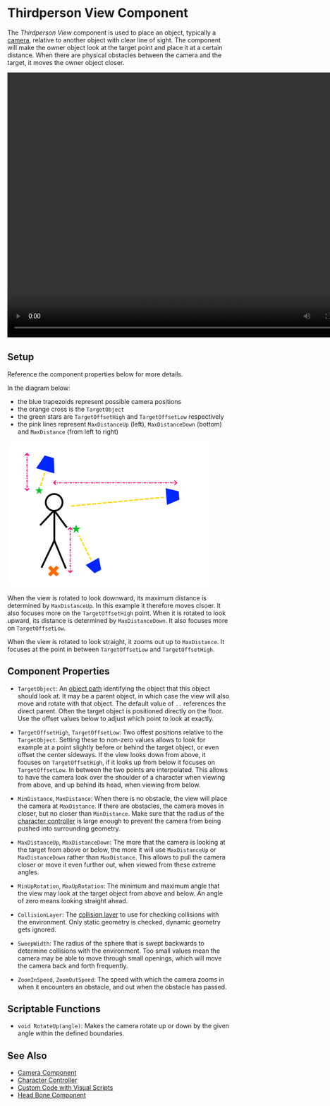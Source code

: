# Thirdperson View Component

The *Thirdperson View* component is used to place an object, typically a [camera](../../graphics/camera-component.md), relative to another object with clear line of sight. The component will make the owner object look at the target point and place it at a certain distance. When there are physical obstacles between the camera and the target, it moves the owner object closer.

<video src="media/3pview.mp4" width="800" height="600" autoplay controls></video>

## Setup

Reference the component properties below for more details.

In the diagram below:
* the blue trapezoids represent possible camera positions
* the orange cross is the `TargetObject`
* the green stars are `TargetOffsetHigh` and `TargetOffsetLow` respectively
* the pink lines represent `MaxDistanceUp` (left), `MaxDistanceDown` (bottom) and `MaxDistance` (from left to right)

![3rd person view setup](media/3rdp-view.png)

When the view is rotated to look downward, its maximum distance is determined by `MaxDistanceUp`. In this example it therefore moves clsoer. It also focuses more on the `TargetOffsetHigh` point. When it is rotated to look upward, its distance is determined by `MaxDistanceDown`. It also focuses more on `TargetOffsetLow`.

When the view is rotated to look straight, it zooms out up to `MaxDistance`. It focuses at the point in between `TargetOffsetLow` and `TargetOffsetHigh`.

## Component Properties

* `TargetObject`: An [object path](../../concepts/object-paths.md) identifying the object that this object should look at. It may be a parent object, in which case the view will also move and rotate with that object. The default value of `..` references the direct parent. Often the target object is positioned directly on the floor. Use the offset values below to adjust which point to look at exactly.

* `TargetOffsetHigh`, `TargetOffsetLow`: Two offest positions relative to the `TargetObject`. Setting these to non-zero values allows to look for example at a point slightly before or behind the target object, or even offset the center sideways.
  If the view looks down from above, it focuses on `TargetOffsetHigh`, if it looks up from below it focuses on `TargetOffsetLow`. In between the two points are interpolated. This allows to have the camera look over the shoulder of a character when viewing from above, and up behind its head, when viewing from below.

* `MinDistance`, `MaxDistance`: When there is no obstacle, the view will place the camera at `MaxDistance`. If there are obstacles, the camera moves in closer, but no closer than `MinDistance`. Make sure that the radius of the [character controller](../../physics/jolt/special/jolt-character-controller.md) is large enough to prevent the camera from being pushed into surrounding geometry.

* `MaxDistanceUp`, `MaxDistanceDown`: The more that the camera is looking at the target from above or below, the more it will use `MaxDistanceUp` or `MaxDistanceDown` rather than `MaxDistance`. This allows to pull the camera closer or move it even further out, when viewed from these extreme angles.

* `MinUpRotation`, `MaxUpRotation`: The minimum and maximum angle that the view may look at the target object from above and below. An angle of zero means looking straight ahead.

* `CollisionLayer`: The [collision layer](../../physics/jolt/collision-shapes/jolt-collision-layers.md) to use for checking collisions with the environment. Only static geometry is checked, dynamic geometry gets ignored.

* `SweepWidth`: The radius of the sphere that is swept backwards to determine collisions with the environment. Too small values mean the camera may be able to move through small openings, which will move the camera back and forth frequently.

* `ZoomInSpeed`, `ZoomOutSpeed`: The speed with which the camera zooms in when it encounters an obstacle, and out when the obstacle has passed.

## Scriptable Functions

* `void RotateUp(angle)`: Makes the camera rotate up or down by the given angle within the defined boundaries.

## See Also

* [Camera Component](../../graphics/camera-component.md)
* [Character Controller](../../physics/jolt/special/jolt-character-controller.md)
* [Custom Code with Visual Scripts](../../custom-code/visual-script/visual-script-overview.md)
* [Head Bone Component](headbone-component.md)
